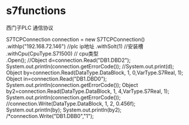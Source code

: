 # s7functions
西门子PLC 通信协议

S7TCPConnection connection = new S7TCPConnection()
				.withIp("192.168.72.146") //plc ip地址
				.withSolt(1) //安装槽
				.withCpu(CpuType.S71500)		// cpu类型		
				.Open();
		//Object d=connection.Read("DB1.DBD2");
		System.out.println(connection.getErrorCode());
		//System.out.print(d);
		Object by=connection.Read(DataType.DataBlock, 1, 0,VarType.S7Real, 1);
		Object in=connection.Read("DB1.DBD0");
		System.out.println(connection.getErrorCode());
		Object by2=connection.Read(DataType.DataBlock, 1, 4,VarType.S7Real, 1);
		System.out.println(connection.getErrorCode());
		//connection.Write(DataType.DataBlock, 1, 2, 0.456f);
		System.out.println(by);
		System.out.println(by2);
		/*connection.Write("DB1.DBB0","1");		
